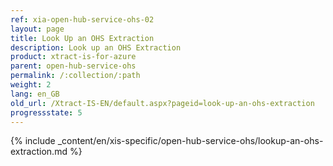 ```yaml
---
ref: xia-open-hub-service-ohs-02
layout: page
title: Look Up an OHS Extraction
description: Look up an OHS Extraction
product: xtract-is-for-azure
parent: open-hub-service-ohs
permalink: /:collection/:path
weight: 2
lang: en_GB
old_url: /Xtract-IS-EN/default.aspx?pageid=look-up-an-ohs-extraction
progressstate: 5
---
```

{% include _content/en/xis-specific/open-hub-service-ohs/lookup-an-ohs-extraction.md %}
